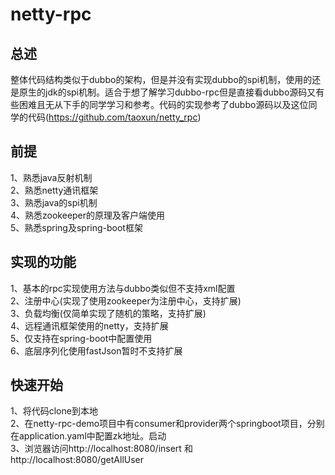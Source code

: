 # netty-rpc

## 总述
整体代码结构类似于dubbo的架构，但是并没有实现dubbo的spi机制，使用的还是原生的jdk的spi机制。适合于想了解学习dubbo-rpc但是直接看dubbo源码又有些困难且无从下手的同学学习和参考。代码的实现参考了dubbo源码以及这位同学的代码(https://github.com/taoxun/netty_rpc)
   
## 前提
1、熟悉java反射机制  
2、熟悉netty通讯框架  
3、熟悉java的spi机制  
4、熟悉zookeeper的原理及客户端使用  
5、熟悉spring及spring-boot框架 

## 实现的功能
1、基本的rpc实现使用方法与dubbo类似但不支持xml配置  
2、注册中心(实现了使用zookeeper为注册中心，支持扩展)  
3、负载均衡(仅简单实现了随机的策略，支持扩展)  
4、远程通讯框架使用的netty，支持扩展  
5、仅支持在spring-boot中配置使用  
6、底层序列化使用fastJson暂时不支持扩展  

## 快速开始
1、将代码clone到本地  
2、在netty-rpc-demo项目中有consumer和provider两个springboot项目，分别在application.yaml中配置zk地址。启动  
3、浏览器访问http://localhost:8080/insert   和  http://localhost:8080/getAllUser  
   